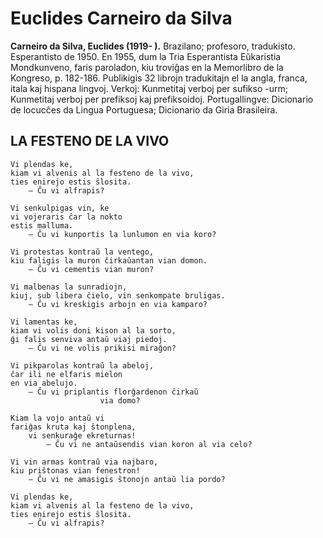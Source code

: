 # Euclides Carneiro da Silva
**Carneiro da Silva, Euclides (1919- ).** Brazilano; profesoro, tradukisto. Esperantisto de 1950. En 1955, dum la Tria Esperantista Eŭkaristia Mondkunveno, faris paroladon, kiu troviĝas en la Memorlibro de la Kongreso, p. 182-186. Publikigis 32 librojn tradukitajn el la angla, franca, itala kaj hispana lingvoj. Verkoj: Kunmetitaj verboj per sufikso -urm; Kunmetitaj verboj per prefiksoj kaj prefiksoidoj. Portugallingve: Dicionario de locucĉes da Lingua Portuguesa; Dicionario da Giria Brasileira.

## LA FESTENO DE LA VIVO

    Vi plendas ke,
    kiam vi alvenis al la festeno de la vivo,
    ties enirejo estis ŝlosita.
        — Ĉu vi alfrapis?

    Vi senkulpigas vin, ke
    vi vojeraris ĉar la nokto
    estis malluma.
        — Ĉu vi kunportis la lunlumon en via koro?

    Vi protestas kontraŭ la ventego,
    kiu faligis la muron ĉirkaŭantan vian domon.
        — Ĉu vi cementis vian muron?

    Vi malbenas la sunradiojn,
    kiuj, sub libera ĉielo, vin senkompate bruligas.
        — Ĉu vi kreskigis arbojn en via kamparo?

    Vi lamentas ke,
    kiam vi volis doni kison al la sorto,
    ĝi falis senviva antaŭ viaj piedoj.
        — Ĉu vi ne volis prikisi miraĝon?

    Vi pikparolas kontraŭ la abeloj,
    ĉar ili ne elfaris mielon
    en via abelujo.
        — Ĉu vi priplantis florĝardenon ĉirkaŭ
                        via domo?

    Kiam la vojo antaŭ vi
    fariĝas kruta kaj ŝtonplena,
        vi senkuraĝe ekreturnas!
            — Ĉu vi ne antaŭsendis vian koron al via celo?

    Vi vin armas kontraŭ via najbaro,
    kiu priŝtonas vian fenestron!
        — Ĉu vi ne amasigis ŝtonojn antaŭ lia pordo?

    Vi plendas ke,
    kiam vi alvenis al la festeno de la vivo,
    ties enirejo estis ŝlosita.
        — Ĉu vi alfrapis?

